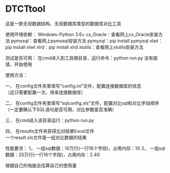 # DTCTtool
这是一款无视数据结构、无视数据库类型的数据库对比工具

使用环境依赖：
Windows-Python 3.6+
cx_Oracle：查看网上cx_Oracle安装方法
pymssql：查看网上pymssql安装方法
pymysql：pip install pymysql
xlwt：pip install xlwt
xlrd：pip install xlrd
xlutils：查看网上xlutils安装方法


测试是否可用：
在cmd进入到工具根目录，运行命令：python run.py 没有报错，开始使用

使用方法：

一，	在config文件夹里填写“config.ini”文件，配置连接数据库的信息            
（这只需要配置一次，用来连接数据库）

 
二，	在config文件夹里填写“sqlconfig.xls”文件，配置对比sql和对比字段顺序    
（一定要确认下SQL语句是否可用，对比参数是否准确）

三，	在cmd进入该目录运行：python run.py

四，	在results文件夹获得比对结果Excel文件                                
一个result.xls文件是一组对比数据的结果

性能要求：
1，	一组sql数据：10万行(一行16个字段)，占用内存：1G
2，	一组sql数据：25万行(一行16个字段)，占用内存：2.4G

根据自己的电脑去估算自己的使用量
